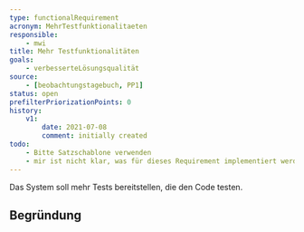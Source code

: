 ```yaml
---
type: functionalRequirement
acronym: MehrTestfunktionalitaeten
responsible:
    - mwi
title: Mehr Testfunktionalitäten
goals:
    - verbesserteLösungsqualität
source:
    - [beobachtungstagebuch, PP1]
status: open
prefilterPriorizationPoints: 0
history:
    v1:
        date: 2021-07-08
        comment: initially created
todo:
    - Bitte Satzschablone verwenden
    - mir ist nicht klar, was für dieses Requirement implementiert werden muss
---
```


Das System soll mehr Tests bereitstellen, die den Code testen.

## Begründung
